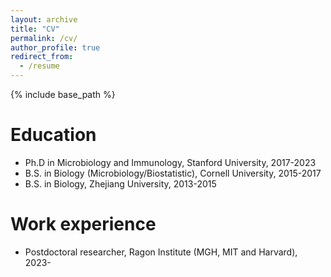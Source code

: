 ```yaml
---
layout: archive
title: "CV"
permalink: /cv/
author_profile: true
redirect_from:
  - /resume
---
```


{% include base_path %}

Education
======
* Ph.D in Microbiology and Immunology, Stanford University, 2017-2023
* B.S. in Biology (Microbiology/Biostatistic), Cornell University, 2015-2017
* B.S. in Biology, Zhejiang University, 2013-2015

Work experience
======
* Postdoctoral researcher, Ragon Institute (MGH, MIT and Harvard), 2023-